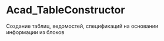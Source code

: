 # Acad_TableConstructor
Создание таблиц, ведомостей, спецификаций на основании информации из блоков
